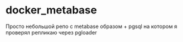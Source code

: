 # docker_metabase

Просто небольшой репо с metabase образом + pgsql на котором я проверял репликаю через pgloader